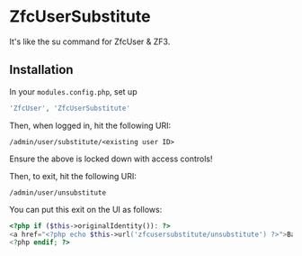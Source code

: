 # ZfcUserSubstitute
It's like the su command for ZfcUser &amp; ZF3.

## Installation
In your `modules.config.php`, set up
```php
'ZfcUser', 'ZfcUserSubstitute'
```

Then, when logged in, hit the following URI:
```
/admin/user/substitute/<existing user ID>
```
Ensure the above is locked down with access controls!
  
  
Then, to exit, hit the following URI:
```
/admin/user/unsubstitute
```


You can put this exit on the UI as follows:
```php
<?php if ($this->originalIdentity()): ?>
<a href="<?php echo $this->url('zfcusersubstitute/unsubstitute') ?>">Back to original user</a>
<?php endif; ?>
```
